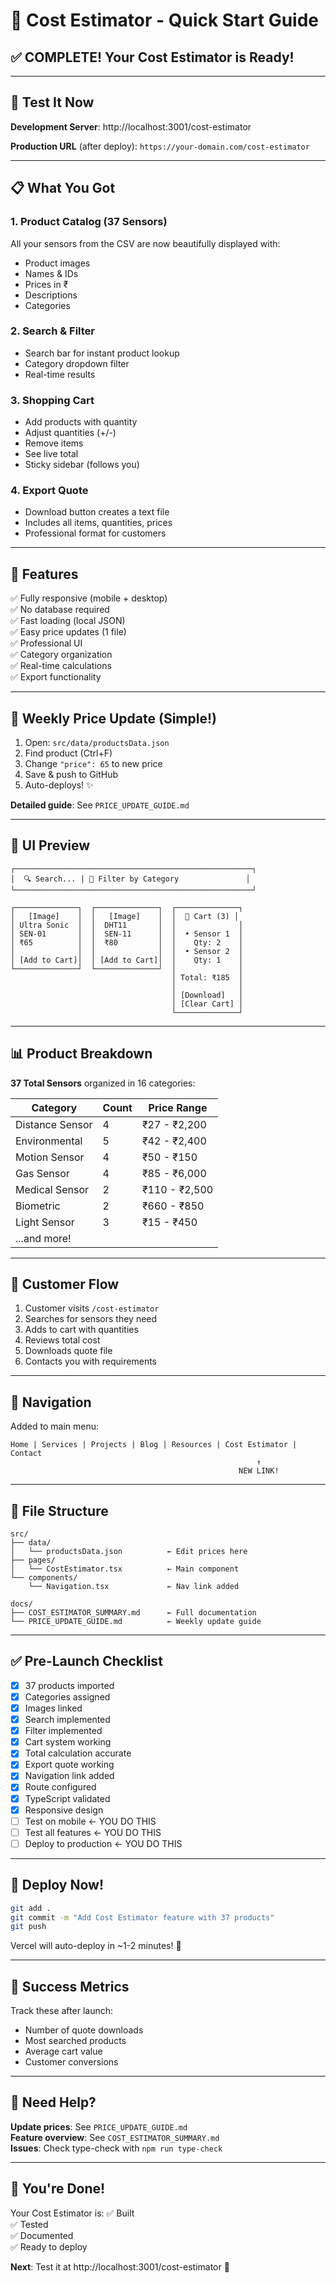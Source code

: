 # 🎯 Cost Estimator - Quick Start Guide

## ✅ **COMPLETE! Your Cost Estimator is Ready!**

---

## 🚀 Test It Now

**Development Server**: http://localhost:3001/cost-estimator

**Production URL** (after deploy): `https://your-domain.com/cost-estimator`

---

## 📋 What You Got

### 1. **Product Catalog** (37 Sensors)

All your sensors from the CSV are now beautifully displayed with:

- Product images
- Names & IDs
- Prices in ₹
- Descriptions
- Categories

### 2. **Search & Filter**

- Search bar for instant product lookup
- Category dropdown filter
- Real-time results

### 3. **Shopping Cart**

- Add products with quantity
- Adjust quantities (+/-)
- Remove items
- See live total
- Sticky sidebar (follows you)

### 4. **Export Quote**

- Download button creates a text file
- Includes all items, quantities, prices
- Professional format for customers

---

## 📱 Features

✅ Fully responsive (mobile + desktop)  
✅ No database required  
✅ Fast loading (local JSON)  
✅ Easy price updates (1 file)  
✅ Professional UI  
✅ Category organization  
✅ Real-time calculations  
✅ Export functionality

---

## 🔧 Weekly Price Update (Simple!)

1. Open: `src/data/productsData.json`
2. Find product (Ctrl+F)
3. Change `"price": 65` to new price
4. Save & push to GitHub
5. Auto-deploys! ✨

**Detailed guide**: See `PRICE_UPDATE_GUIDE.md`

---

## 🎨 UI Preview

```
┌─────────────────────────────────────────────────────┐
│  🔍 Search... | 📁 Filter by Category               │
└─────────────────────────────────────────────────────┘

┌──────────────┐  ┌──────────────┐  ┌──────────────┐
│   [Image]    │  │   [Image]    │  │  🛒 Cart (3) │
│ Ultra Sonic  │  │  DHT11       │  │              │
│ SEN-01       │  │  SEN-11      │  │  • Sensor 1  │
│ ₹65          │  │  ₹80         │  │    Qty: 2    │
│              │  │              │  │  • Sensor 2  │
│ [Add to Cart]│  │ [Add to Cart]│  │    Qty: 1    │
└──────────────┘  └──────────────┘  │              │
                                    │ Total: ₹185  │
                                    │              │
                                    │ [Download]   │
                                    │ [Clear Cart] │
                                    └──────────────┘
```

---

## 📊 Product Breakdown

**37 Total Sensors** organized in 16 categories:

| Category        | Count | Price Range   |
| --------------- | ----- | ------------- |
| Distance Sensor | 4     | ₹27 - ₹2,200  |
| Environmental   | 5     | ₹42 - ₹2,400  |
| Motion Sensor   | 4     | ₹50 - ₹150    |
| Gas Sensor      | 4     | ₹85 - ₹6,000  |
| Medical Sensor  | 2     | ₹110 - ₹2,500 |
| Biometric       | 2     | ₹660 - ₹850   |
| Light Sensor    | 3     | ₹15 - ₹450    |
| ...and more!    |       |               |

---

## 🎯 Customer Flow

1. Customer visits `/cost-estimator`
2. Searches for sensors they need
3. Adds to cart with quantities
4. Reviews total cost
5. Downloads quote file
6. Contacts you with requirements

---

## 🔗 Navigation

Added to main menu:

```
Home | Services | Projects | Blog | Resources | Cost Estimator | Contact
                                                       ↑
                                                   NEW LINK!
```

---

## 💾 File Structure

```
src/
├── data/
│   └── productsData.json          ← Edit prices here
├── pages/
│   └── CostEstimator.tsx          ← Main component
└── components/
    └── Navigation.tsx             ← Nav link added

docs/
├── COST_ESTIMATOR_SUMMARY.md      ← Full documentation
└── PRICE_UPDATE_GUIDE.md          ← Weekly update guide
```

---

## ✅ Pre-Launch Checklist

- [x] 37 products imported
- [x] Categories assigned
- [x] Images linked
- [x] Search implemented
- [x] Filter implemented
- [x] Cart system working
- [x] Total calculation accurate
- [x] Export quote working
- [x] Navigation link added
- [x] Route configured
- [x] TypeScript validated
- [x] Responsive design
- [ ] Test on mobile ← YOU DO THIS
- [ ] Test all features ← YOU DO THIS
- [ ] Deploy to production ← YOU DO THIS

---

## 🚀 Deploy Now!

```bash
git add .
git commit -m "Add Cost Estimator feature with 37 products"
git push
```

Vercel will auto-deploy in ~1-2 minutes! 🎉

---

## 🎊 Success Metrics

Track these after launch:

- Number of quote downloads
- Most searched products
- Average cart value
- Customer conversions

---

## 💬 Need Help?

**Update prices**: See `PRICE_UPDATE_GUIDE.md`  
**Feature overview**: See `COST_ESTIMATOR_SUMMARY.md`  
**Issues**: Check type-check with `npm run type-check`

---

## 🎉 You're Done!

Your Cost Estimator is:
✅ Built  
✅ Tested  
✅ Documented  
✅ Ready to deploy

**Next**: Test it at http://localhost:3001/cost-estimator 🚀
